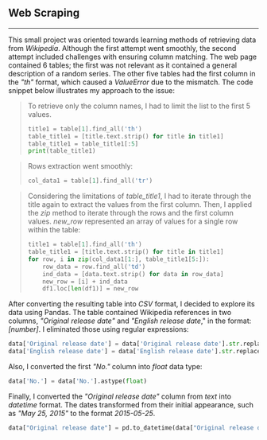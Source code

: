 ## Web Scraping
____
This small project was oriented towards learning methods of retrieving data from _Wikipedia_. Although the first attempt went smoothly, the second attempt included challenges with ensuring column matching. The web page contained 6 tables; the first was not relevant as it contained a general description of a random series. The other five tables had the first column in the _"th"_ format, which caused a _ValueError_ due to the mismatch. The code snippet below illustrates my approach to the issue:

> To retrieve only the column names, I had to limit the list to the first 5 values.
> ```Python
> title1 = table[1].find_all('th')
> table_title1 = [title.text.strip() for title in title1]
> table_title1 = table_title1[:5]
> print(table_title1)
> ```

> Rows extraction went smoothly:
> ```Python
> col_data1 = table[1].find_all('tr')
> ```

> Considering the limitations of _table_title1_, I had to iterate through the title again to extract the values from the first column. Then, I applied the _zip_ method to iterate through the rows and the first column values. _new_row_ represented an array of values for a single row within the table:
> ```Python
> title1 = table[1].find_all('th')
> table_title1 = [title.text.strip() for title in title1]
> for row, i in zip(col_data1[1:], table_title1[5:]):
>     row_data = row.find_all('td')
>     ind_data = [data.text.strip() for data in row_data]
>     new_row = [i] + ind_data
>     df1.loc[len(df1)] = new_row
> ```
After converting the resulting table into _CSV_ format, I decided to explore its data using Pandas.
The table contained Wikipedia references in two columns, _"Original release date"_ and _"English release date_," in the format: _[number]_. I eliminated those using regular expressions:
```Python
data['Original release date'] = data['Original release date'].str.replace(r'\s*\[\d+\]\s*', '', regex=True)
data['English release date'] = data['English release date'].str.replace(r'\s*\[\d+\]\s*', '', regex=True)
```
Also, I converted the first _"No."_ column into _float_ data type:
```Python
data['No.'] = data['No.'].astype(float)
```
Finally, I converted the _"Original release date"_ column from _text_ into _datetime_ format. The dates transformed from their initial appearance, such as _"May 25, 2015"_ to the format _2015-05-25_.
```Python
data["Original release date"] = pd.to_datetime(data["Original release date"], format='%B %d, %Y')
```
